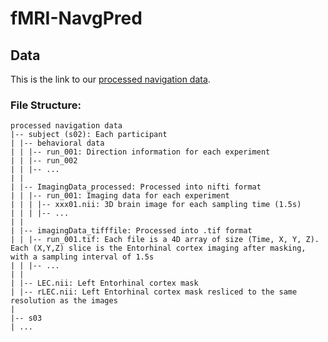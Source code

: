 # fMRI-NavgPred
## Data
This is the link to our [processed navigation data](https://www.dropbox.com/scl/fi/pbojewluy0tz95jsmtfd5/processed-navigation-data.zip?rlkey=186anxv8wzj13im3eadpnonzo&dl=0).

### File Structure:
```
processed navigation data
|-- subject (s02): Each participant
| |-- behavioral data
| | |-- run_001: Direction information for each experiment
| | |-- run_002
| | |-- ...
| |
| |-- ImagingData_processed: Processed into nifti format
| | |-- run_001: Imaging data for each experiment
| | | |-- xxx01.nii: 3D brain image for each sampling time (1.5s)
| | | |-- ...
| |
| |-- imagingData_tifffile: Processed into .tif format
| | |-- run_001.tif: Each file is a 4D array of size (Time, X, Y, Z). Each (X,Y,Z) slice is the Entorhinal cortex imaging after masking, with a sampling interval of 1.5s
| | |-- ...
| |
| |-- LEC.nii: Left Entorhinal cortex mask
| |-- rLEC.nii: Left Entorhinal cortex mask resliced to the same resolution as the images
|
|-- s03
| ...
```
